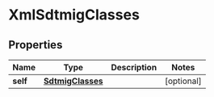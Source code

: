 

# XmlSdtmigClasses


## Properties

Name | Type | Description | Notes
------------ | ------------- | ------------- | -------------
**self** | [**SdtmigClasses**](SdtmigClasses.md) |  |  [optional]



